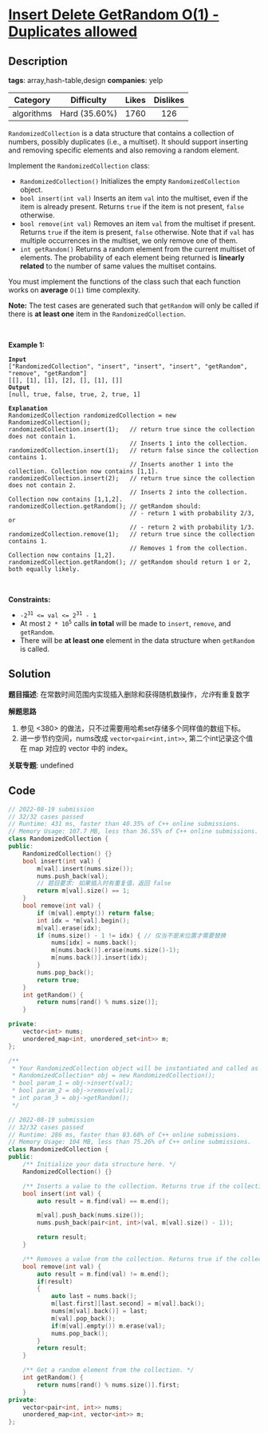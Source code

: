 # [Insert Delete GetRandom O(1) - Duplicates allowed](https://leetcode.com/problems/insert-delete-getrandom-o1-duplicates-allowed/description/)

## Description

**tags**: array,hash-table,design
**companies**: yelp

|  Category  |  Difficulty   | Likes | Dislikes |
| :--------: | :-----------: | :---: | :------: |
| algorithms | Hard (35.60%) | 1760  |   126    |

<p><code>RandomizedCollection</code> is a data structure that contains a collection of numbers, possibly duplicates (i.e., a multiset). It should support inserting and removing specific elements and also removing a random element.</p>

<p>Implement the <code>RandomizedCollection</code> class:</p>

<ul>
  <li><code>RandomizedCollection()</code> Initializes the empty <code>RandomizedCollection</code> object.</li>
  <li><code>bool insert(int val)</code> Inserts an item <code>val</code> into the multiset, even if the item is already present. Returns <code>true</code> if the item is not present, <code>false</code> otherwise.</li>
  <li><code>bool remove(int val)</code> Removes an item <code>val</code> from the multiset if present. Returns <code>true</code> if the item is present, <code>false</code> otherwise. Note that if <code>val</code> has multiple occurrences in the multiset, we only remove one of them.</li>
  <li><code>int getRandom()</code> Returns a random element from the current multiset of elements. The probability of each element being returned is <strong>linearly related</strong> to the number of same values the multiset contains.</li>
</ul>

<p>You must implement the functions of the class such that each function works on <strong>average</strong> <code>O(1)</code> time complexity.</p>

<p><strong>Note:</strong> The test cases are generated such that <code>getRandom</code> will only be called if there is <strong>at least one</strong> item in the <code>RandomizedCollection</code>.</p>

<p>&nbsp;</p>
<p><strong>Example 1:</strong></p>

<pre><code><strong>Input</strong>
[&quot;RandomizedCollection&quot;, &quot;insert&quot;, &quot;insert&quot;, &quot;insert&quot;, &quot;getRandom&quot;, &quot;remove&quot;, &quot;getRandom&quot;]
[[], [1], [1], [2], [], [1], []]
<strong>Output</strong>
[null, true, false, true, 2, true, 1]

<strong>Explanation</strong>
RandomizedCollection randomizedCollection = new RandomizedCollection();
randomizedCollection.insert(1);   // return true since the collection does not contain 1.
                                  // Inserts 1 into the collection.
randomizedCollection.insert(1);   // return false since the collection contains 1.
                                  // Inserts another 1 into the collection. Collection now contains [1,1].
randomizedCollection.insert(2);   // return true since the collection does not contain 2.
                                  // Inserts 2 into the collection. Collection now contains [1,1,2].
randomizedCollection.getRandom(); // getRandom should:
                                  // - return 1 with probability 2/3, or
                                  // - return 2 with probability 1/3.
randomizedCollection.remove(1);   // return true since the collection contains 1.
                                  // Removes 1 from the collection. Collection now contains [1,2].
randomizedCollection.getRandom(); // getRandom should return 1 or 2, both equally likely.</code></pre>

<p>&nbsp;</p>
<p><strong>Constraints:</strong></p>

<ul>
  <li><code>-2<sup>31</sup> &lt;= val &lt;= 2<sup>31</sup> - 1</code></li>
  <li>At most <code>2 * 10<sup>5</sup></code> calls <strong>in total</strong> will be made to <code>insert</code>, <code>remove</code>, and <code>getRandom</code>.</li>
  <li>There will be <strong>at least one</strong> element in the data structure when <code>getRandom</code> is called.</li>
</ul>

## Solution

**题目描述**: 在常数时间范围内实现插入删除和获得随机数操作，*允许*有重复数字

**解题思路**

1. 参见 <380> 的做法，只不过需要用哈希set存储多个同样值的数组下标。
2. 进一步节约空间，nums改成 `vector<pair<int,int>>`, 第二个int记录这个值在 map 对应的 vector 中的 index。

**关联专题**: undefined

## Code

```cpp
// 2022-08-19 submission
// 32/32 cases passed
// Runtime: 431 ms, faster than 40.35% of C++ online submissions.
// Memory Usage: 107.7 MB, less than 36.55% of C++ online submissions.
class RandomizedCollection {
public:
    RandomizedCollection() {}
    bool insert(int val) {
        m[val].insert(nums.size());
        nums.push_back(val);
        // 题目要求: 如果插入时有重复值，返回 false
        return m[val].size() == 1;
    }
    bool remove(int val) {
        if (m[val].empty()) return false;
        int idx = *m[val].begin();
        m[val].erase(idx);
        if (nums.size() - 1 != idx) { // 仅当不是末位置才需要替换
            nums[idx] = nums.back();
            m[nums.back()].erase(nums.size()-1);
            m[nums.back()].insert(idx);
        }
        nums.pop_back();
        return true;
    }
    int getRandom() {
        return nums[rand() % nums.size()];
    }

private:
    vector<int> nums;
    unordered_map<int, unordered_set<int>> m;
};

/**
 * Your RandomizedCollection object will be instantiated and called as such:
 * RandomizedCollection* obj = new RandomizedCollection();
 * bool param_1 = obj->insert(val);
 * bool param_2 = obj->remove(val);
 * int param_3 = obj->getRandom();
 */
```

```cpp
// 2022-08-19 submission
// 32/32 cases passed
// Runtime: 286 ms, faster than 83.68% of C++ online submissions.
// Memory Usage: 104 MB, less than 75.26% of C++ online submissions.
class RandomizedCollection {
public:
    /** Initialize your data structure here. */
    RandomizedCollection() {}

    /** Inserts a value to the collection. Returns true if the collection did not already contain the specified element. */
    bool insert(int val) {
        auto result = m.find(val) == m.end();

        m[val].push_back(nums.size());
        nums.push_back(pair<int, int>(val, m[val].size() - 1));

        return result;
    }

    /** Removes a value from the collection. Returns true if the collection contained the specified element. */
    bool remove(int val) {
        auto result = m.find(val) != m.end();
        if(result)
        {
            auto last = nums.back();
            m[last.first][last.second] = m[val].back();
            nums[m[val].back()] = last;
            m[val].pop_back();
            if(m[val].empty()) m.erase(val);
            nums.pop_back();
        }
        return result;
    }

    /** Get a random element from the collection. */
    int getRandom() {
        return nums[rand() % nums.size()].first;
    }
private:
    vector<pair<int, int>> nums;
    unordered_map<int, vector<int>> m;
};
```
